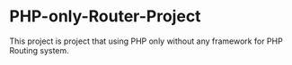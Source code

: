 # PHP-only-Router-Project
This project is project that using PHP only without any framework for PHP Routing system.
